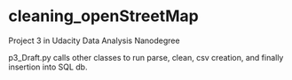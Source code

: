 # cleaning_openStreetMap
Project 3 in Udacity Data Analysis Nanodegree


p3_Draft.py calls other classes to run parse, clean, csv creation, and finally insertion into SQL db.
